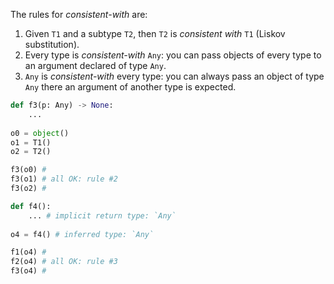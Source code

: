 The rules for *consistent-with* are:
1. Given `T1` and a subtype `T2`, then `T2` is *consistent with* `T1` (Liskov substitution).
2. Every type is *consistent-with* `Any`: you can pass objects of every type to an argument declared of type `Any`.
3. `Any` is *consistent-with* every type: you can always pass an object of type `Any` there an argument of another type is expected.

```python
def f3(p: Any) -> None:
	...
	
o0 = object()
o1 = T1()
o2 = T2()

f3(o0) #
f3(o1) # all OK: rule #2
f3(o2) #
```
```python
def f4():
	... # implicit return type: `Any`
	
o4 = f4() # inferred type: `Any`

f1(o4) #
f2(o4) # all OK: rule #3
f3(o4) #
```

